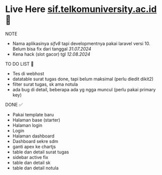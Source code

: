 # Live Here [sif.telkomuniversity.ac.id](https://sif.telkomuniversity.ac.id) 🚀

NOTE

-   Nama aplikasinya _sifv8_ tapi developmentnya pakai laravel versi 10. Belum bisa fix dari tanggal _31.07.2024_
-   Kena hack (slot gacor) tgl _12.08.2024_

TO DO LIST 🔖

-   Tes di webhost
-   datatable surat tugas done, tapi belum maksimal (perlu diedit dikit2)
-   filter surat tugas, sk ama notula
-   ada bug di detail, beberapa ada yg ngga muncul (perlu pakai primary key)

DONE ✅

-   Pakai template baru
-   Halaman base (starter)
-   Halaman login
-   Login
-   Halaman dashboard
-   Dashboard sekre sdm
-   ganti apex ke chartjs
-   table dan detail surat tugas
-   sidebar active fix
-   table dan detail sk
-   table dan detail notula
